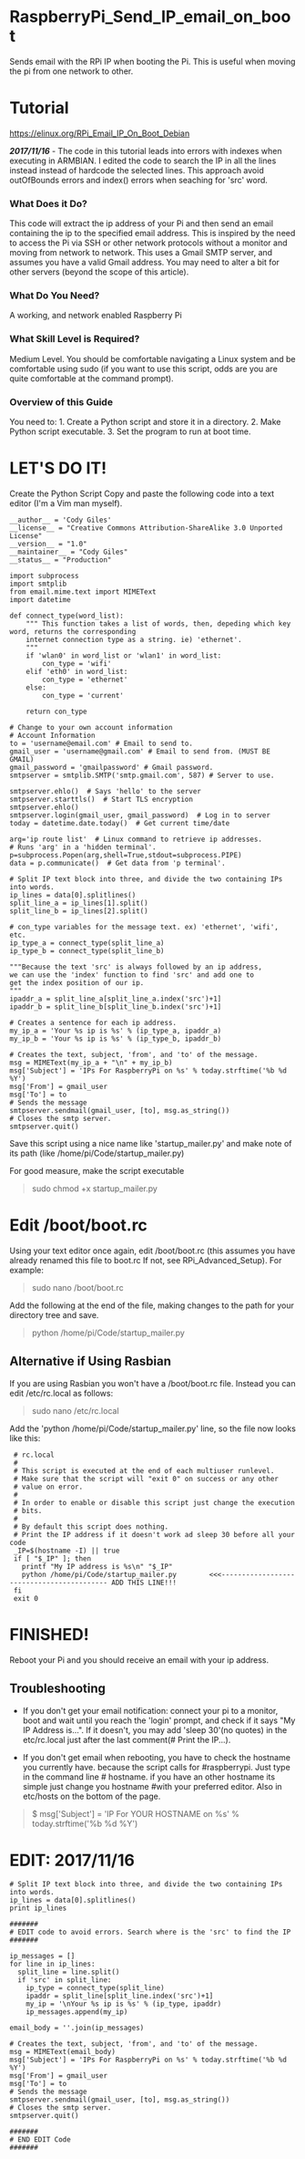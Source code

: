 # RaspberryPi_Send_IP_email_on_boot
Sends email with the RPi IP when booting the Pi. This is useful when moving the pi from one network to other.

# Tutorial
https://elinux.org/RPi_Email_IP_On_Boot_Debian

***2017/11/16*** - The code in this tutorial leads into errors with indexes when executing in ARMBIAN. I edited the code to search the IP in all the lines instead instead of hardcode the selected lines. This approach avoid outOfBounds errors and index() errors when seaching for 'src' word.


### What Does it Do?
This code will extract the ip address of your Pi and then send an email containing the ip to the specified email address. This is inspired by the need to access the Pi via SSH or other network protocols without a monitor and moving from network to network. This uses a Gmail SMTP server, and assumes you have a valid Gmail address. You may need to alter a bit for other servers (beyond the scope of this article).

### What Do You Need?
A working, and network enabled Raspberry Pi

### What Skill Level is Required?
Medium Level. You should be comfortable navigating a Linux system and be comfortable using sudo (if you want to use this script, odds are you are quite comfortable at the command prompt).

### Overview of this Guide
You need to: 1. Create a Python script and store it in a directory. 2. Make Python script executable. 3. Set the program to run at boot time.

# LET'S DO IT!
Create the Python Script
Copy and paste the following code into a text editor (I'm a Vim man myself).

```
__author__ = 'Cody Giles'
__license__ = "Creative Commons Attribution-ShareAlike 3.0 Unported License"
__version__ = "1.0"
__maintainer__ = "Cody Giles"
__status__ = "Production"

import subprocess
import smtplib
from email.mime.text import MIMEText
import datetime

def connect_type(word_list):
    """ This function takes a list of words, then, depeding which key word, returns the corresponding
    internet connection type as a string. ie) 'ethernet'.
    """
    if 'wlan0' in word_list or 'wlan1' in word_list:
        con_type = 'wifi'
    elif 'eth0' in word_list:
        con_type = 'ethernet'
    else:
        con_type = 'current'

    return con_type

# Change to your own account information
# Account Information
to = 'username@email.com' # Email to send to.
gmail_user = 'username@gmail.com' # Email to send from. (MUST BE GMAIL)
gmail_password = 'gmailpassword' # Gmail password.
smtpserver = smtplib.SMTP('smtp.gmail.com', 587) # Server to use.

smtpserver.ehlo()  # Says 'hello' to the server
smtpserver.starttls()  # Start TLS encryption
smtpserver.ehlo()
smtpserver.login(gmail_user, gmail_password)  # Log in to server
today = datetime.date.today()  # Get current time/date

arg='ip route list'  # Linux command to retrieve ip addresses.
# Runs 'arg' in a 'hidden terminal'.
p=subprocess.Popen(arg,shell=True,stdout=subprocess.PIPE)
data = p.communicate()  # Get data from 'p terminal'.

# Split IP text block into three, and divide the two containing IPs into words.
ip_lines = data[0].splitlines()
split_line_a = ip_lines[1].split()
split_line_b = ip_lines[2].split()

# con_type variables for the message text. ex) 'ethernet', 'wifi', etc.
ip_type_a = connect_type(split_line_a)
ip_type_b = connect_type(split_line_b)

"""Because the text 'src' is always followed by an ip address,
we can use the 'index' function to find 'src' and add one to
get the index position of our ip.
"""
ipaddr_a = split_line_a[split_line_a.index('src')+1]
ipaddr_b = split_line_b[split_line_b.index('src')+1]

# Creates a sentence for each ip address.
my_ip_a = 'Your %s ip is %s' % (ip_type_a, ipaddr_a)
my_ip_b = 'Your %s ip is %s' % (ip_type_b, ipaddr_b)

# Creates the text, subject, 'from', and 'to' of the message.
msg = MIMEText(my_ip_a + "\n" + my_ip_b)
msg['Subject'] = 'IPs For RaspberryPi on %s' % today.strftime('%b %d %Y')
msg['From'] = gmail_user
msg['To'] = to
# Sends the message
smtpserver.sendmail(gmail_user, [to], msg.as_string())
# Closes the smtp server.
smtpserver.quit()
```


Save this script using a nice name like 'startup_mailer.py' and make note of its path (like /home/pi/Code/startup_mailer.py)

For good measure, make the script executable

> sudo chmod +x startup_mailer.py

# Edit /boot/boot.rc
Using your text editor once again, edit /boot/boot.rc (this assumes you have already renamed this file to boot.rc If not, see RPi_Advanced_Setup). For example:

> sudo nano /boot/boot.rc

Add the following at the end of the file, making changes to the path for your directory tree and save.

> python /home/pi/Code/startup_mailer.py

## Alternative if Using Rasbian
If you are using Rasbian you won't have a /boot/boot.rc file. Instead you can edit /etc/rc.local as follows:

> sudo nano /etc/rc.local

Add the 'python /home/pi/Code/startup_mailer.py' line, so the file now looks like this:

```
 # rc.local
 #
 # This script is executed at the end of each multiuser runlevel.
 # Make sure that the script will "exit 0" on success or any other
 # value on error.
 #
 # In order to enable or disable this script just change the execution
 # bits.
 #
 # By default this script does nothing.
 # Print the IP address if it doesn't work ad sleep 30 before all your code 
 _IP=$(hostname -I) || true
 if [ "$_IP" ]; then
   printf "My IP address is %s\n" "$_IP"
   python /home/pi/Code/startup_mailer.py        <<<------------------------------------------ ADD THIS LINE!!!
 fi
 exit 0
```

# FINISHED!
Reboot your Pi and you should receive an email with your ip address.

## Troubleshooting
+ If you don't get your email notification: connect your pi to a monitor, boot and wait until you reach the 'login' prompt, and check if it says "My IP Address is...". If it doesn't, you may add 'sleep 30'(no quotes) in the etc/rc.local just after the last comment(# Print the IP...).

+ If you don't get email when rebooting, you have to check the hostname you currently have. because the script calls for #raspberrypi. Just type in the command line # hostname. if you have an other hostname its simple just change you hostname #with your preferred editor. Also in etc/hosts on the bottom of the page.

> $ msg['Subject'] = 'IP For YOUR HOSTNAME on %s' % today.strftime('%b %d %Y')


# EDIT: 2017/11/16

```
# Split IP text block into three, and divide the two containing IPs into words.
ip_lines = data[0].splitlines()
print ip_lines

#######
# EDIT code to avoid errors. Search where is the 'src' to find the IP
#######

ip_messages = []
for line in ip_lines:
  split_line = line.split()
  if 'src' in split_line:
    ip_type = connect_type(split_line)
    ipaddr = split_line[split_line.index('src')+1]
    my_ip = '\nYour %s ip is %s' % (ip_type, ipaddr)
    ip_messages.append(my_ip)

email_body = ''.join(ip_messages)

# Creates the text, subject, 'from', and 'to' of the message.
msg = MIMEText(email_body)
msg['Subject'] = 'IPs For RaspberryPi on %s' % today.strftime('%b %d %Y')
msg['From'] = gmail_user
msg['To'] = to
# Sends the message
smtpserver.sendmail(gmail_user, [to], msg.as_string())
# Closes the smtp server.
smtpserver.quit()

#######
# END EDIT Code
#######
```
